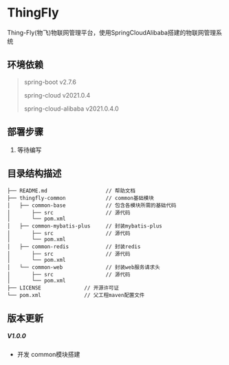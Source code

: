 # ThingFly

Thing-Fly(物飞)物联网管理平台，使用SpringCloudAlibaba搭建的物联网管理系统

## 环境依赖
> spring-boot v2.7.6 
> 
>spring-cloud v2021.0.4
> 
> spring-cloud-alibaba v2021.0.4.0

## 部署步骤
1. 等待编写


## 目录结构描述

    ├── README.md                   // 帮助文档
    ├── thingfly-common             // common基础模块
    │   ├── common-base             // 包含各模块所需的基础代码
    │       ├── src                 // 源代码
    │       └── pom.xml
    │   ├── common-mybatis-plus     // 封装mybatis-plus
    │       ├── src                 // 源代码
    │       └── pom.xml
    │   ├── common-redis            // 封装redis
    │       ├── src                 // 源代码
    │       └── pom.xml
    │   └── common-web              // 封装web服务请求头
    │       ├── src                 // 源代码
    │       └── pom.xml
    ├── LICENSE              // 开源许可证
    └── pom.xml              // 父工程maven配置文件


## 版本更新

##### V1.0.0

- 开发     common模块搭建